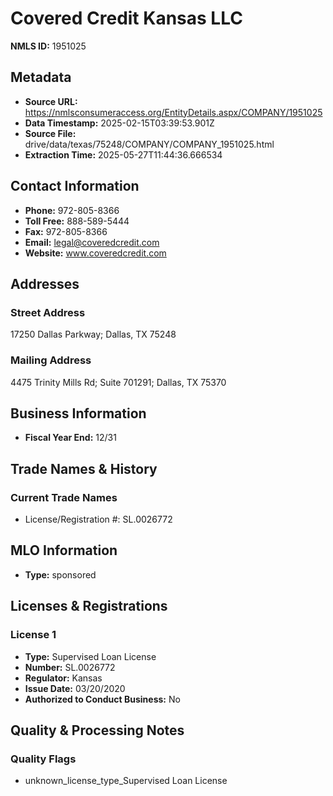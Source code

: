 # Covered Credit Kansas LLC

**NMLS ID:** 1951025

## Metadata
- **Source URL:** https://nmlsconsumeraccess.org/EntityDetails.aspx/COMPANY/1951025
- **Data Timestamp:** 2025-02-15T03:39:53.901Z
- **Source File:** drive/data/texas/75248/COMPANY/COMPANY_1951025.html
- **Extraction Time:** 2025-05-27T11:44:36.666534

## Contact Information
- **Phone:** 972-805-8366
- **Toll Free:** 888-589-5444
- **Fax:** 972-805-8366
- **Email:** legal@coveredcredit.com
- **Website:** www.coveredcredit.com

## Addresses
### Street Address
17250 Dallas Parkway; Dallas, TX 75248

### Mailing Address
4475 Trinity Mills Rd; Suite 701291; Dallas, TX 75370

## Business Information
- **Fiscal Year End:** 12/31

## Trade Names & History
### Current Trade Names
- License/Registration #: SL.0026772

## MLO Information
- **Type:** sponsored

## Licenses & Registrations

### License 1
- **Type:** Supervised Loan License
- **Number:** SL.0026772
- **Regulator:** Kansas
- **Issue Date:** 03/20/2020
- **Authorized to Conduct Business:** No

## Quality & Processing Notes
### Quality Flags
- unknown_license_type_Supervised Loan License
